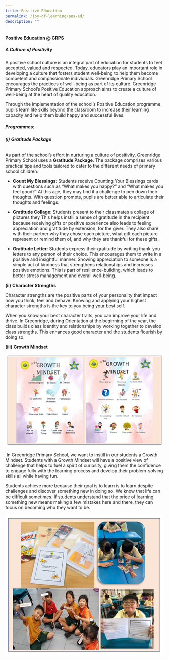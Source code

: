 ```yaml
---
title: Positive Education
permalink: /joy-of-learning/pos-ed/
description: ""
---
```

#### **Positive Education @ GRPS**

##### **A Culture of Positivity**

A positive school culture is an integral part of education for students to feel accepted, valued and respected. Today, educators play an important role in developing a culture that fosters student well-being to help them become competent and compassionate individuals. Greenridge Primary School encourages the practices of well-being as part of its culture. Greenridge Primary School’s Positive Education approach aims to create a culture of well-being at the heart of quality education. 

Through the implementation of the school’s Positive Education programme, pupils learn life skills beyond the classroom to increase their learning capacity and help them build happy and successful lives.

##### **Programmes:**

###### **(i)** **Gratitude Package**

As part of the school’s effort in nurturing a culture of positivity, Greenridge Primary School uses a **Gratitude Package**. The package comprises various practical tips and tools tailored to cater to the different needs of primary school children:

*   **Count My Blessings**: Students receive Counting Your Blessings cards with questions such as “What makes you happy?” and “What makes you feel good?” At this age, they may find it a challenge to pen down their thoughts. With question prompts, pupils are better able to articulate their thoughts and feelings.

*   **Gratitude Collage**: Students present to their classmates a collage of pictures they This helps instill a sense of gratitude in the recipient because receiving gifts or positive experience also leads to feeling appreciation and gratitude by extension, for the giver. They also share with their partner why they chose each picture, what gift each picture represent or remind them of, and why they are thankful for these gifts.

*   **Gratitude Letter**: Students express their gratitude by writing thank-you letters to any person of their choice. This encourages them to write in a positive and insightful manner. Showing appreciation to someone is a simple act of kindness that strengthens relationships and increases positive emotions. This is part of resilience-building, which leads to better stress management and overall well-being.

**(ii)** **Character Strengths**

Character strengths are the positive parts of your personality that impact how you think, feel and behave. Knowing and applying your highest character strengths is the key to you being your best self. 

When you know your best character traits, you can improve your life and thrive. In Greenridge, during Orientation at the beginning of the year, the class builds class identity and relationships by working together to develop class strengths. This enhances good character and the students flourish by doing so.

**(iii)** **Growth Mindset**

![](/images/Joy%20of%20Learning/POS%20ED/pos_ed_2023_2.jpg)

 In Greenridge Primary School, we want to instill in our students a Growth Mindset. Students with a Growth Mindset will have a positive view of challenge that helps to fuel a spirit of curiosity, giving them the confidence to engage fully with the learning process and develop their problem-solving skills all while having fun. 
 
Students achieve more because their goal is to learn is to learn despite challenges and discover something new in doing so. We know that life can be difficult sometimes. If students understand that the price of learning something new means making a few mistakes here and there, they can focus on becoming who they want to be.

![](/images/Joy%20of%20Learning/POS%20ED/pos_ed_2023_3.jpg)